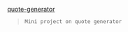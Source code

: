 [quote-generator](https://yeshwanth-kondra-au45.github.io/quote-generator/)
>`Mini project on quote generator`
